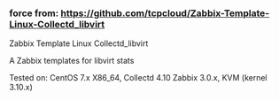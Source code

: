### force from: https://github.com/tcpcloud/Zabbix-Template-Linux-Collectd_libvirt

Zabbix Template Linux Collectd_libvirt

A Zabbix templates for libvirt stats

Tested on:
    CentOS 7.x X86_64, Collectd 4.10 Zabbix 3.0.x, KVM (kernel 3.10.x)
 


